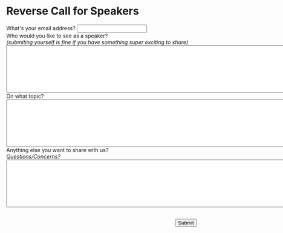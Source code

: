 # Reverse Call for Speakers

<form action="https://docs.google.com/spreadsheet/formResponse?formkey=dHYwZThwRWhNaWI2MmJoMy1wa2ZpTlE6MQ&amp;embedded=true&amp;ifq" method="POST" id="ss-form">
  <div>
    <label for="entry_3">What's your email address?</label>
    <input type="text" name="entry.3.single" value="" class="span4"/>
  </div>
  <div>
    <label for="entry_0">
      Who would you like to see as a speaker? <br/>
      <em>
        (submiting yourself is fine if you have something super exciting to share)
      </em>
    </label>
    <textarea name="entry.0.single" rows="8" cols="100" id="entry_0"
      class="span7"></textarea>
  </div>
  <div>
    <label for="entry_1">
      On what topic?
    </label>
    <textarea name="entry.1.single" rows="8" cols="100" id="entry_1"
      class="span7"></textarea>
  </div>
  <div>
    <label for="entry_4">
      Anything else you want to share with us? <br/>
      <em>Questions/Concerns?</em>
    </label>
    <textarea name="entry.4.single" rows="8" cols="100" id="entry_4"
      class="span7"></textarea>
  </div>
  <div>
    <br/>
    <p align="right">
      <input class="btn" type="submit" name="submit" value="Submit">
    </p>
  </div>
</form>
